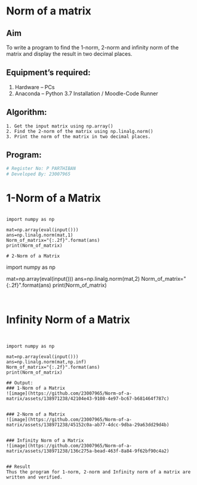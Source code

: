 # Norm of a matrix
## Aim
To write a program to find the 1-norm, 2-norm and infinity norm of the matrix and display the result in two decimal places.
## Equipment’s required:
1.	Hardware – PCs
2.	Anaconda – Python 3.7 Installation / Moodle-Code Runner
## Algorithm:
	1. Get the input matrix using np.array()   
    2. Find the 2-norm of the matrix using np.linalg.norm()
	3. Print the norm of the matrix in two decimal places.
## Program:
```Python
# Register No: P PARTHIBAN
# Developed By: 23007965
```
# 1-Norm of a Matrix
```

import numpy as np

mat=np.array(eval(input()))
ans=np.linalg.norm(mat,1)
Norm_of_matrix="{:.2f}".format(ans)
print(Norm_of_matrix)
```

```
# 2-Norm of a Matrix
```

import numpy as np

mat=np.array(eval(input()))
ans=np.linalg.norm(mat,2)
Norm_of_matrix="{:.2f}".format(ans)
print(Norm_of_matrix)


```


```
# Infinity Norm of a Matrix
```


import numpy as np

mat=np.array(eval(input()))
ans=np.linalg.norm(mat,np.inf)
Norm_of_matrix="{:.2f}".format(ans)
print(Norm_of_matrix)
```




```
## Output:
### 1-Norm of a Matrix
![image](https://github.com/23007965/Norm-of-a-matrix/assets/138971238/42104e43-9108-4e97-bc67-b681464f787c)


### 2-Norm of a Matrix
![image](https://github.com/23007965/Norm-of-a-matrix/assets/138971238/45152c0a-ab77-4dcc-9dba-29a63dd29d4b)


### Infinity Norm of a Matrix
![image](https://github.com/23007965/Norm-of-a-matrix/assets/138971238/136c275a-bead-463f-8a84-9f62bf90c4a2)


## Result
Thus the program for 1-norm, 2-norm and Infinity norm of a matrix are written and verified.
